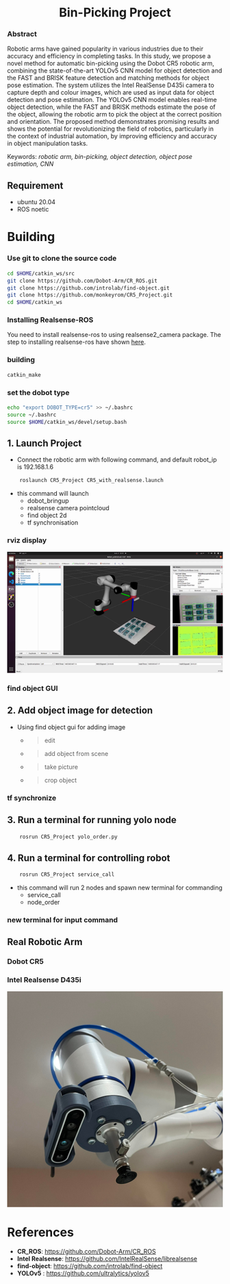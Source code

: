 # <center>Bin-Picking Project</center>

### Abstract
Robotic arms have gained popularity in various industries due to their accuracy and efficiency in completing tasks. In this study, we propose a novel method for automatic bin-picking using the Dobot CR5 robotic arm, combining the state-of-the-art YOLOv5 CNN model for object detection and the FAST and BRISK feature detection and matching methods for object pose estimation. The system utilizes the Intel RealSense D435i camera to capture depth and colour images, which are used as input data for object detection and pose estimation. The YOLOv5 CNN model enables real-time object detection, while the FAST and BRISK methods estimate the pose of the object, allowing the robotic arm to pick the object at the correct position and orientation. The proposed method demonstrates promising results and shows the potential for revolutionizing the field of robotics, particularly in the context of industrial automation, by improving efficiency and accuracy in object manipulation tasks.

Keywords: *robotic arm, bin-picking, object detection, object pose estimation, CNN*


## Requirement

- ubuntu 20.04
- ROS noetic

# Building

### Use git to clone the source code
```sh
cd $HOME/catkin_ws/src
git clone https://github.com/Dobot-Arm/CR_ROS.git
git clone https://github.com/introlab/find-object.git
git clone https://github.com/monkeyrom/CR5_Project.git
cd $HOME/catkin_ws
```
### Installing Realsense-ROS

You need to install realsense-ros to using realsense2_camera package. The step to installing realsense-ros have shown [here](https://github.com/monkeyrom/realsense-ros).

### building
```sh
catkin_make
```
### set the dobot type
```sh
echo "export DOBOT_TYPE=cr5" >> ~/.bashrc
source ~/.bashrc
source $HOME/catkin_ws/devel/setup.bash
```

## 1.  Launch Project

* Connect the robotic arm with following command, and default robot_ip is 192.168.1.6 

```sh
    roslaunch CR5_Project CR5_with_realsense.launch
```

* this command will launch 
  - dobot_bringup
  - realsense camera pointcloud
  - find object 2d
  - tf synchronisation

### rviz display

![rviz display](./pic/rviz.png)

### find object GUI

## 2.  Add object image for detection

* Using find object gui for adding image
  - > edit
  - > add object from scene
  - > take picture
  - > crop object

### tf synchronize

## 3.  Run a terminal for running yolo node

```sh
    rosrun CR5_Project yolo_order.py
```

## 4.  Run a terminal for controlling robot

```sh
    rosrun CR5_Project service_call
```

* this command will run 2 nodes and spawn new terminal for commanding
  - service_call
  - node_order

### new terminal for input command

## Real Robotic Arm

### Dobot CR5 

### Intel Realsense D435i
![Intel Realsense D435i](./pic/dobot2.jpg)

# References
- **CR_ROS**: https://github.com/Dobot-Arm/CR_ROS
- **Intel Realsense**: https://github.com/IntelRealSense/librealsense
- **find-object**: https://github.com/introlab/find-object
- **YOLOv5** : https://github.com/ultralytics/yolov5
